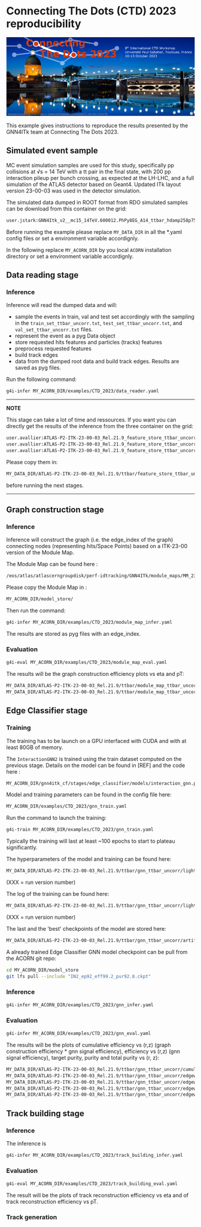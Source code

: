 # Connecting The Dots (CTD) 2023 reproducibility

![CTD2023](banniere_CTD2023_INDICO-final-try_960-400pixels.png "CTD2023")

This example gives instructions to reproduce the results presented by the GNN4ITk team at Connecting The Dots 2023. 

## Simulated event sample

MC event simulation samples are used for this study, specifically pp collisions at √s = 14 TeV with a tt pair
in the final state, with 200 pp interaction pileup per bunch crossing, as expected at the LH-LHC, and a full
simulation of the ATLAS detector based on Geant4. Updated ITk layout version 23-00-03 was used in the detector simulation.

The simulated data dumped in ROOT format from RDO simulated samples can be download from this container on the grid: 

```bash
user.jstark:GNN4Itk_v2__mc15_14TeV.600012.PhPy8EG_A14_ttbar_hdamp258p75_nonallhad.recon.RDO.e8185_s3770_s3773_r14431
```

Before running the example please replace `MY_DATA_DIR` in all the *.yaml config files or set a environment variable accordignly. 

In the following replace `MY_ACORN_DIR` by you local `ACORN` installation directory or set a environment variable accordignly.

## Data reading stage

### Inference

Inference will read the dumped data and will: 

- sample the events in train, val and test set accordingly with the sampling in the `train_set_ttbar_uncorr.txt`, `test_set_ttbar_uncorr.txt`, and `val_set_ttbar_uncorr.txt` files.
- represent the event as a pyg Data object
- store requested hits features and particles (tracks) features
- preprocess requested features
- build track edges
- data from the dumped root data and build track edges. Results are saved as pyg files.

Run the following command:

```bash
g4i-infer MY_ACORN_DIR/examples/CTD_2023/data_reader.yaml
```


---
**NOTE**

This stage can take a lot of time and ressources. If you want you can directly get the results of the inference from the three container on the grid:

```bash
user.avallier:ATLAS-P2-ITK-23-00-03_Rel.21.9_feature_store_ttbar_uncorr_v1_trainset
user.avallier:ATLAS-P2-ITK-23-00-03_Rel.21.9_feature_store_ttbar_uncorr_v1_valset
user.avallier:ATLAS-P2-ITK-23-00-03_Rel.21.9_feature_store_ttbar_uncorr_v1_testset
```

Please copy them in:
```bash
MY_DATA_DIR/ATLAS-P2-ITK-23-00-03_Rel.21.9/ttbar/feature_store_ttbar_uncorr/
``````
before running the next stages.

---

## Graph construction stage

### Inference

Inference will construct the graph (i.e. the edge_index of the graph) connecting nodes (representing hits/Space Points) based on a ITK-23-00 version of the Module Map.

The Module Map can be found here : 

```bash
/eos/atlas/atlascerngroupdisk/perf-idtracking/GNN4ITk/module_maps/MM_23/MMtriplet_1GeV_3hits_noE__merged__sorted.txt
```

Please copy the Module Map in :

```bash 
MY_ACORN_DIR/model_store/
```

Then run the command:

```bash
g4i-infer MY_ACORN_DIR/examples/CTD_2023/module_map_infer.yaml
```

The results are stored as pyg files with an edge_index.

### Evaluation

```bash
g4i-eval MY_ACORN_DIR/examples/CTD_2023/module_map_eval.yaml
```

The results will be the graph construction efficiency plots vs eta and pT:

```bash
MY_DATA_DIR/ATLAS-P2-ITK-23-00-03_Rel.21.9/ttbar/module_map_ttbar_uncorr/edgewise_efficiency_eta.png
MY_DATA_DIR/ATLAS-P2-ITK-23-00-03_Rel.21.9/ttbar/module_map_ttbar_uncorr/edgewise_efficiency_pt.png
```


## Edge Classifier stage

### Training

The training has to be launch on a GPU interfaced with CUDA and with at least 80GB of memory.  

The `InteractionGNN2` is trained using the train dataset computed on the previous stage. 
Details on the model can be found in [REF] and the code here : 

```bash
MY_ACORN_DIR/gnn4itk_cf/stages/edge_classifier/models/interaction_gnn.py
```

Model and training parameters can be found in the config file here:

```bash
MY_ACORN_DIR/examples/CTD_2023/gnn_train.yaml
```
 
Run the command to launch the training: 

```bash
g4i-train MY_ACORN_DIR/examples/CTD_2023/gnn_train.yaml
```

Typically the training will last at least ~100 epochs to start to plateau significantly.

The hyperparameters of the model and training can be found here:
```bash
MY_DATA_DIR/ATLAS-P2-ITK-23-00-03_Rel.21.9/ttbar/gnn_ttbar_uncorr/lightning_logs/version_XXX/hparams.yaml
```
(XXX = run version number)

The log of the training can be found here:
```bash
MY_DATA_DIR/ATLAS-P2-ITK-23-00-03_Rel.21.9/ttbar/gnn_ttbar_uncorr/lightning_logs/version_XXX/metrics.csv
```
(XXX = run version number)

The last and the 'best' checkpoints of the model are stored here:

```bash
MY_DATA_DIR/ATLAS-P2-ITK-23-00-03_Rel.21.9/ttbar/gnn_ttbar_uncorr/artifacts
```

A already trained Edge Classifier GNN model checkpoint can be pull from the ACORN git repo:

```bash
cd MY_ACORN_DIR/model_store
git lfs pull --include "IN2_ep92_eff99.2_pur92.8.ckpt"
```

### Inference

```bash
g4i-infer MY_ACORN_DIR/examples/CTD_2023/gnn_infer.yaml
```

### Evaluation

```bash
g4i-infer MY_ACORN_DIR/examples/CTD_2023/gnn_eval.yaml
```
The results will be the plots of cumulative efficiency vs (r,z) (graph construction efficiency * gnn signal efficiency), efficiency vs (r,z) (gnn signal efficiency), target purity, purity and total purity vs (r, z):

```bash
MY_DATA_DIR/ATLAS-P2-ITK-23-00-03_Rel.21.9/ttbar/gnn_ttbar_uncorr/cumulative_edgewise_efficiency_rz.png
MY_DATA_DIR/ATLAS-P2-ITK-23-00-03_Rel.21.9/ttbar/gnn_ttbar_uncorr/edgewise_efficiency_rz.png
MY_DATA_DIR/ATLAS-P2-ITK-23-00-03_Rel.21.9/ttbar/gnn_ttbar_uncorr/edgewise_target_purity_rz.png
MY_DATA_DIR/ATLAS-P2-ITK-23-00-03_Rel.21.9/ttbar/gnn_ttbar_uncorr/edgewise_masked_purity_rz.png
MY_DATA_DIR/ATLAS-P2-ITK-23-00-03_Rel.21.9/ttbar/gnn_ttbar_uncorr/edgewise_total_purity_rz.png
```


## Track building stage

### Inference

The inference is 

```bash
g4i-infer MY_ACORN_DIR/examples/CTD_2023/track_building_infer.yaml
```

### Evaluation

```bash
g4i-eval MY_ACORN_DIR/examples/CTD_2023/track_building_eval.yaml
```
The result will be the plots of track reconstruction efficiency
vs eta and of track reconstruction efficiency
vs pT.

### Track generation
